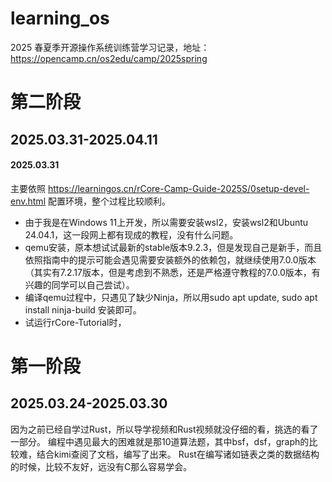 # learning_os
2025 春夏季开源操作系统训练营学习记录，地址：https://opencamp.cn/os2edu/camp/2025spring

# 第二阶段
## 2025.03.31-2025.04.11
#### 2025.03.31
主要依照 https://learningos.cn/rCore-Camp-Guide-2025S/0setup-devel-env.html 配置环境，整个过程比较顺利。
* 由于我是在Windows 11上开发，所以需要安装wsl2，安装wsl2和Ubuntu 24.04.1，这一段网上都有现成的教程，没有什么问题。
* qemu安装，原本想试试最新的stable版本9.2.3，但是发现自己是新手，而且依照指南中的提示可能会遇见需要安装额外的依赖包，就继续使用7.0.0版本（其实有7.2.17版本，但是考虑到不熟悉，还是严格遵守教程的7.0.0版本，有兴趣的同学可以自己尝试）。
* 编译qemu过程中，只遇见了缺少Ninja，所以用sudo apt update, sudo apt install ninja-build 安装即可。
* 试运行rCore-Tutorial时，


# 第一阶段
## 2025.03.24-2025.03.30
因为之前已经自学过Rust，所以导学视频和Rust视频就没仔细的看，挑选的看了一部分。
编程中遇见最大的困难就是那10道算法题，其中bsf，dsf，graph的比较难，结合kimi查阅了文档，编写了出来。
Rust在编写诸如链表之类的数据结构的时候，比较不友好，远没有C那么容易学会。